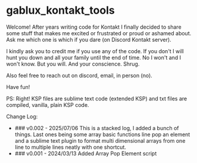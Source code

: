 # gablux_kontakt_tools

Welcome! After years writing code for Kontakt I finally decided to share some stuff that 
makes me excited or frustrated or proud or ashamed about. Ask me which one is which if you dare (on Discord Kontakt server).

I kindly ask you to credit me if you use any of the code. If you don't I will hunt you down
and all your family until the end of time. No I won't and I won't know. But you will. And your conscience. Shrug.

Also feel free to reach out on discord, email, in person (no).

Have fun!

PS: Right! KSP files are sublime text code (extended KSP) and txt files are compiled, vanilla, plain KSP code.


Change Log:
<ul>
    <li>
        ### v0.002 - 2025/07/06
        This is a stacked log, I added a bunch of things. Last ones being some array basic functions line pop an element
        and a sublime text plugin to format multi dimensional arrays from one line to multiple lines neatly with one shortcut.
    </li>
    <li>
        ### v0.001 - 2024/03/13
        Added Array Pop Element script
    </li>
    
        
